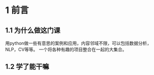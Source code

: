 # 1 前言
## 1.1 为什么做这门课
  用python做一些有意思的案例和应用，内容邻域不限，可以包括数据分析，NLP，CV等等。 
  一个将各种有趣的项目整合在一起的大集合。 
## 1.2 学了能干嘛
